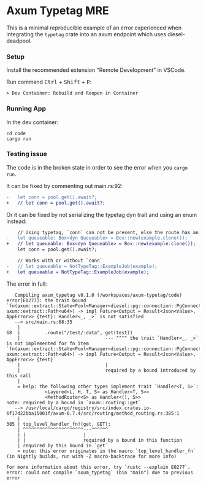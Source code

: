 # Axum Typetag MRE

This is a minimal reproducible example of an error experienced when integrating the `typetag` crate into an axum endpoint which uses diesel-deadpool.

### Setup

Install the recommended extension "Remote Development" in VSCode.

Run command <kbd>Ctrl</kbd> + <kbd>Shift</kbd> + <kbd>P</kbd>:
```
> Dev Container: Rebuild and Reopen in Container
```

### Running App

In the dev container:

```
cd code
cargo run
```

### Testing issue

The code is in the broken state in order to see the error when you `cargo run`.

It can be fixed by commenting out main.rs:92:
```diff
-   let conn = pool.get().await?;
+   // let conn = pool.get().await?;
```

Or it can be fixed by not serializing the typetag dyn trait and using an enum instead:
```diff
    // Using typetag, `conn` can not be present, else the route has an error
-   let queueable: Box<dyn Queueable> = Box::new(example.clone());
+   // let queueable: Box<dyn Queueable> = Box::new(example.clone());
    let conn = pool.get().await?;

    // Works with or without `conn`
-   // let queueable = NotTypeTag::ExampleJob(example);
+   let queueable = NotTypeTag::ExampleJob(example);
```

The error in full:
```
   Compiling axum_typetag v0.1.0 (/workspaces/axum-typetag/code)
error[E0277]: the trait bound `fn(axum::extract::State<Pool<Manager<diesel::pg::connection::PgConnection>>>, axum::extract::Path<u64>) -> impl Future<Output = Result<Json<Value>, AppError>> {test}: Handler<_, _>` is not satisfied
   --> src/main.rs:68:35
    |
68  |         .route("/test/:data", get(test))
    |                               --- ^^^^ the trait `Handler<_, _>` is not implemented for fn item `fn(axum::extract::State<Pool<Manager<diesel::pg::connection::PgConnection>>>, axum::extract::Path<u64>) -> impl Future<Output = Result<Json<Value>, AppError>> {test}`
    |                               |
    |                               required by a bound introduced by this call
    |
    = help: the following other types implement trait `Handler<T, S>`:
              <Layered<L, H, T, S> as Handler<T, S>>
              <MethodRouter<S> as Handler<(), S>>
note: required by a bound in `axum::routing::get`
   --> /usr/local/cargo/registry/src/index.crates.io-6f17d22bba15001f/axum-0.7.4/src/routing/method_routing.rs:385:1
    |
385 | top_level_handler_fn!(get, GET);
    | ^^^^^^^^^^^^^^^^^^^^^^---^^^^^^
    | |                     |
    | |                     required by a bound in this function
    | required by this bound in `get`
    = note: this error originates in the macro `top_level_handler_fn` (in Nightly builds, run with -Z macro-backtrace for more info)

For more information about this error, try `rustc --explain E0277`.
error: could not compile `axum_typetag` (bin "main") due to previous error
```
